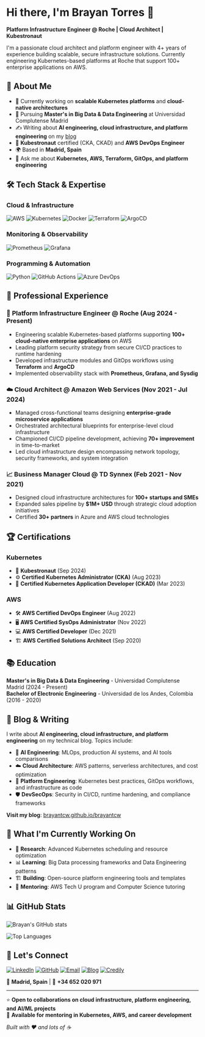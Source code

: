 # Hi there, I'm Brayan Torres 👋

**Platform Infrastructure Engineer @ Roche | Cloud Architect | Kubestronaut**

I'm a passionate cloud architect and platform engineer with 4+ years of experience building scalable, secure infrastructure solutions. Currently engineering Kubernetes-based platforms at Roche that support 100+ enterprise applications on AWS.

## 🚀 About Me

- 🔭 Currently working on **scalable Kubernetes platforms** and **cloud-native architectures** 
- 🌱 Pursuing **Master's in Big Data & Data Engineering** at Universidad Complutense Madrid
- ✍️ Writing about **AI engineering, cloud infrastructure, and platform engineering** on my [blog](https://brayantcw.github.io/brayantcw)
- 🎯 **Kubestronaut** certified (CKA, CKAD) and **AWS DevOps Engineer**
- 🌍 Based in **Madrid, Spain**
- 💬 Ask me about **Kubernetes, AWS, Terraform, GitOps, and platform engineering**

## 🛠️ Tech Stack & Expertise

### Cloud & Infrastructure
![AWS](https://img.shields.io/badge/AWS-232F3E?style=flat&logo=amazon-aws&logoColor=white)
![Kubernetes](https://img.shields.io/badge/Kubernetes-326CE5?style=flat&logo=kubernetes&logoColor=white)
![Docker](https://img.shields.io/badge/Docker-2496ED?style=flat&logo=docker&logoColor=white)
![Terraform](https://img.shields.io/badge/Terraform-623CE4?style=flat&logo=terraform&logoColor=white)
![ArgoCD](https://img.shields.io/badge/ArgoCD-EF7B4D?style=flat&logo=argo&logoColor=white)

### Monitoring & Observability
![Prometheus](https://img.shields.io/badge/Prometheus-E6522C?style=flat&logo=prometheus&logoColor=white)
![Grafana](https://img.shields.io/badge/Grafana-F46800?style=flat&logo=grafana&logoColor=white)

### Programming & Automation
![Python](https://img.shields.io/badge/Python-3776AB?style=flat&logo=python&logoColor=white)
![GitHub Actions](https://img.shields.io/badge/GitHub_Actions-2088FF?style=flat&logo=github-actions&logoColor=white)
![Azure DevOps](https://img.shields.io/badge/Azure_DevOps-0078D4?style=flat&logo=azure-devops&logoColor=white)

## 💼 Professional Experience

### 🏢 **Platform Infrastructure Engineer** @ Roche (Aug 2024 - Present)
- Engineering scalable Kubernetes-based platforms supporting **100+ cloud-native enterprise applications** on AWS
- Leading platform security strategy from secure CI/CD practices to runtime hardening
- Developed infrastructure modules and GitOps workflows using **Terraform** and **ArgoCD**
- Implemented observability stack with **Prometheus, Grafana, and Sysdig**

### ☁️ **Cloud Architect** @ Amazon Web Services (Nov 2021 - Jul 2024) 
- Managed cross-functional teams designing **enterprise-grade microservice applications**
- Orchestrated architectural blueprints for enterprise-level cloud infrastructure
- Championed CI/CD pipeline development, achieving **70+ improvement** in time-to-market
- Led cloud infrastructure design encompassing network topology, security frameworks, and system integration

### 📈 **Business Manager Cloud** @ TD Synnex (Feb 2021 - Nov 2021)
- Designed cloud infrastructure architectures for **100+ startups and SMEs**
- Expanded sales pipeline by **$1M+ USD** through strategic cloud adoption initiatives
- Certified **30+ partners** in Azure and AWS cloud technologies

## 🏆 Certifications

### Kubernetes
- 🚀 **Kubestronaut** (Sep 2024)
- ⚙️ **Certified Kubernetes Administrator (CKA)** (Aug 2023)
- 🔧 **Certified Kubernetes Application Developer (CKAD)** (Mar 2023)

### AWS
- 🛠️ **AWS Certified DevOps Engineer** (Aug 2022)
- 🖥️ **AWS Certified SysOps Administrator** (Nov 2022)  
- 💻 **AWS Certified Developer** (Dec 2021)
- 🏗️ **AWS Certified Solutions Architect** (Sep 2020)

## 📚 Education

**Master's in Big Data & Data Engineering** - Universidad Complutense Madrid (2024 - Present)  
**Bachelor of Electronic Engineering** - Universidad de los Andes, Colombia (2016 - 2020)

## 📝 Blog & Writing

I write about **AI engineering, cloud infrastructure, and platform engineering** on my technical blog. Topics include:

- 🤖 **AI Engineering**: MLOps, production AI systems, and AI tools comparisons
- ☁️ **Cloud Architecture**: AWS patterns, serverless architectures, and cost optimization  
- 🔧 **Platform Engineering**: Kubernetes best practices, GitOps workflows, and infrastructure as code
- 🛡️ **DevSecOps**: Security in CI/CD, runtime hardening, and compliance frameworks

**Visit my blog**: [brayantcw.github.io/brayantcw](https://brayantcw.github.io/brayantcw)

## 🎯 What I'm Currently Working On

- 🔬 **Research**: Advanced Kubernetes scheduling and resource optimization
- 📊 **Learning**: Big Data processing frameworks and Data Engineering patterns  
- 🏗️ **Building**: Open-source platform engineering tools and templates
- 👥 **Mentoring**: AWS Tech U program and Computer Science tutoring

## 📊 GitHub Stats

![Brayan's GitHub stats](https://github-readme-stats.vercel.app/api?username=brayantcw&show_icons=true&theme=dark&count_private=true)

![Top Languages](https://github-readme-stats.vercel.app/api/top-langs/?username=brayantcw&layout=compact&theme=dark)

## 🤝 Let's Connect

[![LinkedIn](https://img.shields.io/badge/LinkedIn-0077B5?style=for-the-badge&logo=linkedin&logoColor=white)](https://www.linkedin.com/in/brayan-torres-re7a9839137/)
[![GitHub](https://img.shields.io/badge/GitHub-100000?style=for-the-badge&logo=github&logoColor=white)](https://github.com/brayantcw)
[![Email](https://img.shields.io/badge/Email-D14836?style=for-the-badge&logo=gmail&logoColor=white)](mailto:brayantcwork@gmail.com)
[![Blog](https://img.shields.io/badge/Blog-FF5722?style=for-the-badge&logo=blogger&logoColor=white)](https://brayantcw.github.io/brayantcw)
[![Credily](https://img.shields.io/badge/Credily-00D4FF?style=for-the-badge&logo=credly&logoColor=white)](https://www.credly.com/users/brayan-torres)

📍 **Madrid, Spain** | 📱 **+34 652 020 971**

---

⭐ **Open to collaborations on cloud infrastructure, platform engineering, and AI/ML projects**  
💬 **Available for mentoring in Kubernetes, AWS, and career development**

*Built with ❤️ and lots of ☕*